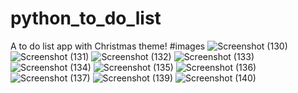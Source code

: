 # python_to_do_list
A to do list app with Christmas theme!
#images
![Screenshot (130)](https://user-images.githubusercontent.com/112771618/190139352-fde7fdfd-7498-4803-bb88-0156d4f73b73.png)
![Screenshot (131)](https://user-images.githubusercontent.com/112771618/190139621-5eea4f89-8947-4822-95d4-f33d8df1f6f3.png)
![Screenshot (132)](https://user-images.githubusercontent.com/112771618/190139722-9bcd9116-cd8c-4857-9e55-57f9a1f213a1.png)
![Screenshot (133)](https://user-images.githubusercontent.com/112771618/190139807-ffadfeb2-93e4-4c6d-84f3-5a24b74b24c3.png)
![Screenshot (134)](https://user-images.githubusercontent.com/112771618/190139915-21ba2e89-3d85-4ae7-ac35-251241ad6027.png)
![Screenshot (135)](https://user-images.githubusercontent.com/112771618/190140107-5c6d1279-7c6a-4938-81ac-226370b5b64d.png)
![Screenshot (136)](https://user-images.githubusercontent.com/112771618/190140199-323750ef-b2ba-44b0-b560-24f1b127048e.png)
![Screenshot (137)](https://user-images.githubusercontent.com/112771618/190140299-c689175d-e83f-44ba-8d9f-1e4ff992d2a6.png)
![Screenshot (139)](https://user-images.githubusercontent.com/112771618/190140541-02812dda-e9e4-46f7-afc7-2ec56b58765f.png)
![Screenshot (140)](https://user-images.githubusercontent.com/112771618/190140650-2791b45d-aeb9-43f7-9224-1b79a5b3304d.png)
